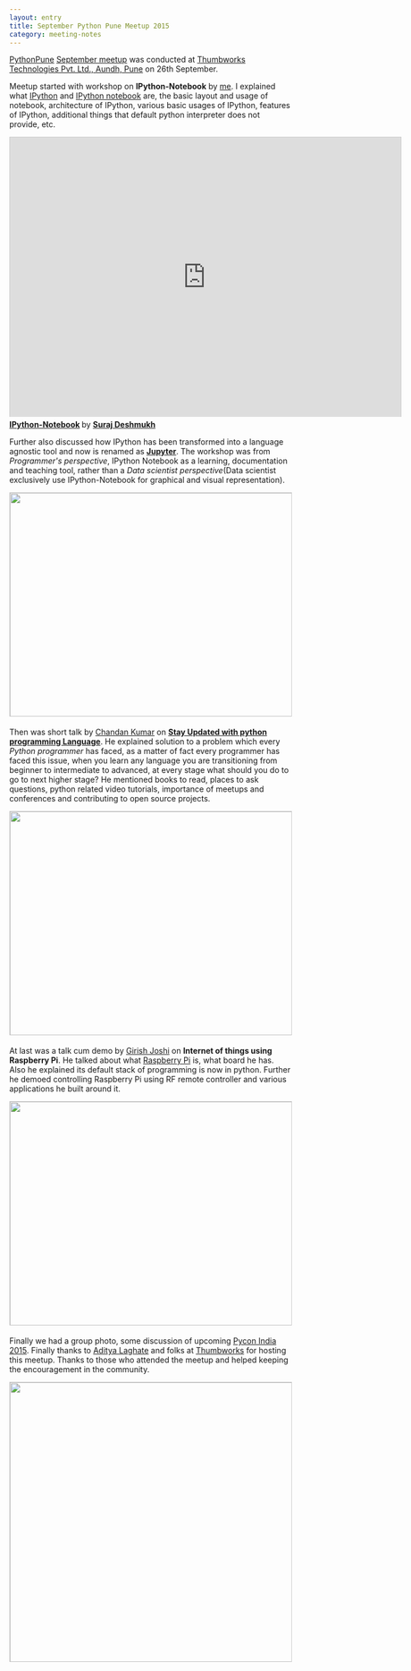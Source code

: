 ```yaml
---
layout: entry
title: September Python Pune Meetup 2015
category: meeting-notes
---
```


[PythonPune](http://www.meetup.com/PythonPune/) [September meetup](http://www.meetup.com/PythonPune/events/225424060/) was conducted at [Thumbworks Technologies Pvt. Ltd., Aundh, Pune](https://www.facebook.com/getwalnutapp) on 26th September. 

Meetup started with workshop on **IPython-Notebook** by [me](https://twitter.com/surajssd009005). I explained what [IPython](http://ipython.org/) and [IPython notebook](http://ipython.org/notebook.html) are, the basic layout and usage of notebook, architecture of IPython, various basic usages of IPython, features of IPython, additional things that default python interpreter does not provide, etc.

<iframe src="http://nbviewer.jupyter.org/format/slides/github/surajssd/blog_post/blob/master/talks/IPython_20150926_python_pune.ipynb#/" width="700" height="500" frameborder="0" marginwidth="0" marginheight="0" scrolling="no" 
style="border:1px solid #CCC;border-width:1px 1px 0;margin-bottom:5px" 
allowfullscreen="true"> </iframe> <div style="margin-bottom:5px"> <strong> <a href="http://nbviewer.jupyter.org/format/slides/github/surajssd/blog_post/blob/master/talks/IPython_20150926_python_pune.ipynb#/" title="IPython-Notebook" target="_blank">IPython-Notebook</a> </strong> by <strong><a href="https://deshmukhsuraj.wordpress.com/" target="_blank">Suraj Deshmukh</a></strong> </div>

Further also discussed how IPython has been transformed into a language agnostic tool and now is renamed as **[Jupyter](https://jupyter.org/)**. The workshop was from *Programmer's perspective*, IPython Notebook as a learning, documentation and teaching tool, rather than a *Data scientist perspective*(Data scientist exclusively use IPython-Notebook for graphical and visual representation).

<img src="https://fbcdn-sphotos-b-a.akamaihd.net/hphotos-ak-xfp1/v/t1.0-9/12043071_1197620480255522_4106031076764588781_n.jpg?oh=ddf27765bf92d6992f0cbf7b3367cc58&oe=56A38C17&__gda__=1452898375_dc9653ce2f13bc2f6593a5fbba86f1a9" width="700" 
height="400" style="border:1px solid #CCC;border-width:1px 1px 0;margin-bottom:5px">


Then was short talk by [Chandan Kumar](https://twitter.com/ciypro/) on **[Stay Updated with python programming Language](https://etherpad.openstack.org/p/meetup_notes)**. He explained solution to a problem which every *Python programmer* has faced, as a matter of fact every programmer has faced this issue, when you learn any language you are transitioning from beginner to intermediate to advanced, at every stage what should you do to go to next higher stage? He mentioned books to read, places to ask questions, python related video tutorials, importance of meetups and conferences and contributing to open source projects.

<img src="http://photos4.meetupstatic.com/photos/event/9/f/9/9/highres_442360857.jpeg" width="700" 
height="400" style="border:1px solid #CCC;border-width:1px 1px 0;margin-bottom:5px">


At last was a talk cum demo by [Girish Joshi](https://twitter.com/girish946) on **Internet of things using Raspberry Pi**. He talked about what [Raspberry Pi](https://www.raspberrypi.org/) is, what board he has. Also he explained its default stack of programming is now in python. Further he demoed controlling Raspberry Pi using RF remote controller and various applications he built around it.

<img src="https://fbcdn-sphotos-g-a.akamaihd.net/hphotos-ak-xft1/v/t1.0-9/12032170_1197620436922193_1478401118298070032_n.jpg?oh=60ba795a0a6f35da51da9b7679ddece5&oe=565E5A9B&__gda__=1453042682_82eb6f96a06163c75bead00caf30193d" width="700" 
height="400" style="border:1px solid #CCC;border-width:1px 1px 0;margin-bottom:5px">


Finally we had a group photo, some discussion of upcoming [Pycon India 2015](https://in.pycon.org/2015/). Finally thanks to [Aditya Laghate](https://twitter.com/thinrhino) and folks at [Thumbworks](http://maps.google.com/maps?f=q&hl=en&q=18.555851,73.809420) for hosting this meetup. Thanks to those who attended the meetup and helped keeping the encouragement in the community.

<img src="http://photos1.meetupstatic.com/photos/event/9/f/8/4/highres_442360836.jpeg" width="700" 
height="500" style="border:1px solid #CCC;border-width:1px 1px 0;margin-bottom:5px">
